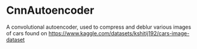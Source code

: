 # CnnAutoencoder
A convolutional autoencoder, used to compress and deblur various images of cars found on https://www.kaggle.com/datasets/kshitij192/cars-image-dataset
